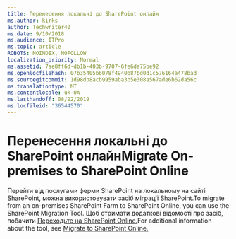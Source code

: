 ```yaml
---
title: Перенесення локальні до SharePoint онлайн
ms.author: kirks
author: Techwriter40
ms.date: 9/10/2018
ms.audience: ITPro
ms.topic: article
ROBOTS: NOINDEX, NOFOLLOW
localization_priority: Normal
ms.assetid: 7ae8ff6d-db1b-403b-9707-6fe6da75be92
ms.openlocfilehash: 07b35405b6078f4940b87bd0d1c576164a478bad
ms.sourcegitcommit: 1d98db8acb9959aba3b5e308a567ade6b62da56c
ms.translationtype: MT
ms.contentlocale: uk-UA
ms.lasthandoff: 08/22/2019
ms.locfileid: "36544570"
---
```

# <a name="migrate-on-premises-to-sharepoint-online"></a><span data-ttu-id="2ffbb-102">Перенесення локальні до SharePoint онлайн</span><span class="sxs-lookup"><span data-stu-id="2ffbb-102">Migrate On-premises to SharePoint Online</span></span>

<span data-ttu-id="2ffbb-103">Перейти від послугами ферми SharePoint на локальному на сайті SharePoint, можна використовувати засіб міграції SharePoint.</span><span class="sxs-lookup"><span data-stu-id="2ffbb-103">To migrate from an on-premises SharePoint Farm to SharePoint Online, you can use the SharePoint Migration Tool.</span></span> <span data-ttu-id="2ffbb-104">Щоб отримати додаткові відомості про засіб, побачити [Переходьте на SharePoint Online.](https://go.microsoft.com/fwlink/?linkid=2019574)</span><span class="sxs-lookup"><span data-stu-id="2ffbb-104">For additional information about the tool, see [Migrate to SharePoint Online.](https://go.microsoft.com/fwlink/?linkid=2019574)</span></span>
  

